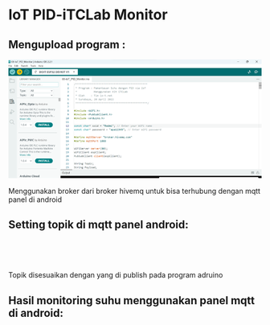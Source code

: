 
# IoT PID-iTCLab Monitor

## Mengupload program  :

<p>
  <img src="https://github.com/subaaaiii/Mikrokontroller/blob/main/IoT%20PID-iTCLab%20Monitor/program.png" alt="" class="img-responsive" width="700">
</p>
<p>Menggunakan broker dari broker hivemq untuk bisa terhubung dengan mqtt panel di android</p>

## Setting topik di mqtt panel android:

<p>
  <img src="https://github.com/subaaaiii/Mikrokontroller/blob/main/IoT%20PID-iTCLab%20Monitor/topik1.png" alt="" class="img-responsive" width="400">
</p>
<p>
  <img src="https://github.com/subaaaiii/Mikrokontroller/blob/main/IoT%20PID-iTCLab%20Monitor/topik2.png" alt="" class="img-responsive" width="400">
</p>
<p>Topik disesuaikan dengan yang di publish pada program adruino</p>

## Hasil monitoring suhu menggunakan panel mqtt di android:

<p>
  <img src="https://github.com/subaaaiii/Mikrokontroller/blob/main/IoT%20PID-iTCLab%20Monitor/hasil.png" alt="" class="img-responsive" width="400">
</p>


